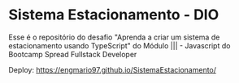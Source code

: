 # Sistema Estacionamento - DIO

Esse é o repositório do desafio "Aprenda a criar um sistema de estacionamento usando TypeScript" do Módulo ||| - Javascript do Bootcamp Spread Fullstack Developer

Deploy: https://engmario97.github.io/SistemaEstacionamento/